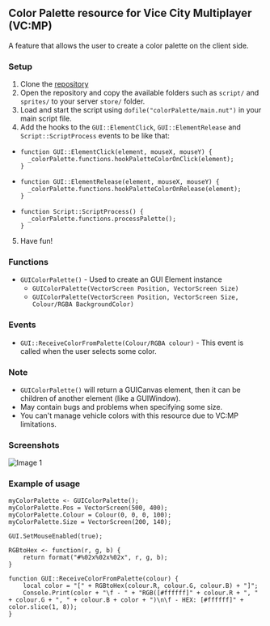 ## Color Palette resource for Vice City Multiplayer (VC:MP)
A feature that allows the user to create a color palette on the client side.

### Setup
1. Clone the [repository](https://github.com/Razorn7/Color-Palette-for-Vice-City-Multiplayer/)
2. Open the repository and copy the available folders such as `script/` and `sprites/` to your server `store/` folder.
3. Load and start the script using `dofile("colorPalette/main.nut")` in your main script file.
4. Add the hooks to the `GUI::ElementClick`, `GUI::ElementRelease` and `Script::ScriptProcess` events to be like that:
- ```squirrel
  function GUI::ElementClick(element, mouseX, mouseY) {
    _colorPalette.functions.hookPaletteColorOnClick(element);
  }
  
- ```squirrel
  function GUI::ElementRelease(element, mouseX, mouseY) {
    _colorPalette.functions.hookPaletteColorOnRelease(element);
  }

- ```squirrel
  function Script::ScriptProcess() {
    _colorPalette.functions.processPalette();
  }
5. Have fun!

### Functions
- `GUIColorPalette()` - Used to create an GUI Element instance
  - `GUIColorPalette(VectorScreen Position, VectorScreen Size)`
  - `GUIColorPalette(VectorScreen Position, VectorScreen Size, Colour/RGBA BackgroundColor)`

### Events
- `GUI::ReceiveColorFromPalette(Colour/RGBA colour)` - This event is called when the user selects some color.

### Note
- `GUIColorPalette()` will return a GUICanvas element, then it can be children of another element (like a GUIWindow).
- May contain bugs and problems when specifying some size.
- You can't manage vehicle colors with this resource due to VC:MP limitations.

### Screenshots
![Image 1](https://i.imgur.com/h9hd1Uk.png)

### Example of usage
```squirrel
myColorPalette <- GUIColorPalette();
myColorPalette.Pos = VectorScreen(500, 400);
myColorPalette.Colour = Colour(0, 0, 0, 100);
myColorPalette.Size = VectorScreen(200, 140);

GUI.SetMouseEnabled(true);

RGBtoHex <- function(r, g, b) { 
	return format("#%02x%02x%02x", r, g, b);
}

function GUI::ReceiveColorFromPalette(colour) {
	local color = "[" + RGBtoHex(colour.R, colour.G, colour.B) + "]";
	Console.Print(color + "\f - " + "RGB([#ffffff]" + colour.R + ", " + colour.G + ", " + colour.B + color + ")\n\f - HEX: [#ffffff]" + color.slice(1, 8));
}
```
